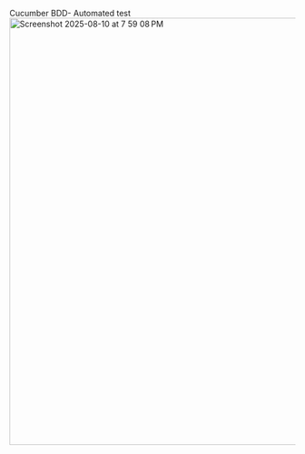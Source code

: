 
Cucumber BDD- Automated test
<img width="1156" height="751" alt="Screenshot 2025-08-10 at 7 59 08 PM" src="https://github.com/user-attachments/assets/dd928f7c-1a0d-40d9-8a36-c4930735fe7d" />
